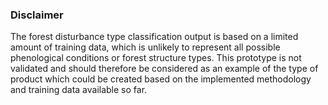 ### Disclaimer

The forest disturbance type classification output is based on a limited amount of training data, which is unlikely to represent all possible phenological conditions or forest structure types. 
This prototype is not validated and should therefore be considered as an example of the type of product which could be created based on the implemented methodology and training data available so far.
